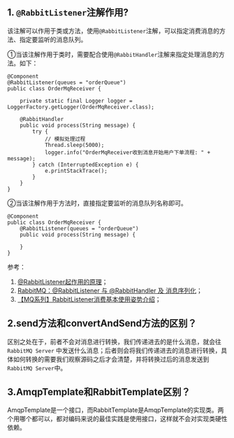 ## 1. `@RabbitListener`注解作用?

该注解可以作用于类或方法，使用`@RabbitListener`注解，可以指定消费消息的方法、指定要监听的消息队列。

①当该注解作用于类时，需要配合使用`@RabbitHandler`注解来指定处理消息的方法。如下：

```
@Component
@RabbitListener(queues = "orderQueue")
public class OrderMqReceiver {

    private static final Logger logger = LoggerFactory.getLogger(OrderMqReceiver.class);

    @RabbitHandler
    public void process(String message) {
        try {
            // 模拟处理过程
            Thread.sleep(5000);
            logger.info("OrderMqReceiver收到消息开始用户下单流程: " + message);
        } catch (InterruptedException e) {
            e.printStackTrace();
        }
    }
}
```

②当该注解作用于方法时，直接指定要监听的消息队列名称即可。

```
@Component
public class OrderMqReceiver {
    @RabbitListener(queues = "orderQueue")
    public void process(String message) {

    }
}
```


参考：

1. [@RabbitListener起作用的原理](https://blog.csdn.net/zidongxiangxi/article/details/100623548)；
2. [RabbitMQ：@RabbitListener 与 @RabbitHandler 及 消息序列化](https://www.jianshu.com/p/911d987b5f11)；
3. [【MQ系列】RabbitListener消费基本使用姿势介绍](https://spring.hhui.top/spring-blog/2020/03/18/200318-SpringBoot%E7%B3%BB%E5%88%97%E6%95%99%E7%A8%8B%E4%B9%8BRabbitListener%E6%B6%88%E8%B4%B9%E5%9F%BA%E6%9C%AC%E4%BD%BF%E7%94%A8%E5%A7%BF%E5%8A%BF%E4%BB%8B%E7%BB%8D/)；


## 2.send方法和convertAndSend方法的区别？

区别之处在于，前者不会对消息进行转换，我们传递进去的是什么消息，就会往`RabbitMQ Server` 中发送什么消息；后者则会将我们传递进去的消息进行转换，具体如何转换的需要我们观察源码之后才会清楚，并将转换过后的消息发送到`RabbitMQ Server`中。

## 3.AmqpTemplate和RabbitTemplate区别？

AmqpTemplate是一个接口，而RabbitTemplate是AmqpTemplate的实现类。两个用哪个都可以，都对编码来说的最佳实践是使用接口，这样就不会对实现类硬性依赖。

